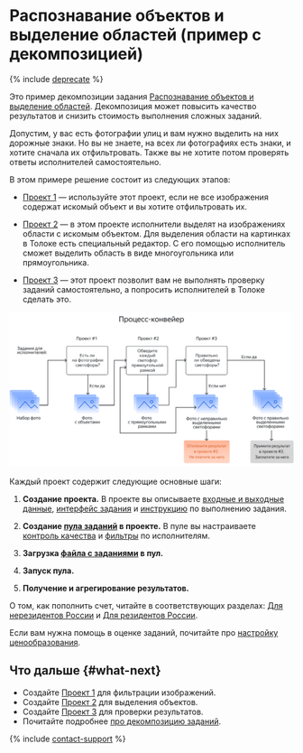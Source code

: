 # Распознавание объектов и выделение областей (пример с декомпозицией)

{% include [deprecate](../../_includes/deprecate.md) %}

Это пример декомпозиции задания [Распознавание объектов и выделение областей](selection.md). Декомпозиция может повысить качество результатов и снизить стоимость выполнения сложных заданий.

Допустим, у вас есть фотографии улиц и вам нужно выделить на них дорожные знаки. Но вы не знаете, на всех ли фотографиях есть знаки, и хотите сначала их отфильтровать. Также вы не хотите потом проверять ответы исполнителей самостоятельно.

В этом примере решение состоит из следующих этапов:

- [Проект 1](image-segmentation-project1.md) — используйте этот проект, если не все изображения содержат искомый объект и вы хотите отфильтровать их.

- [Проект 2](image-segmentation-project2.md) — в этом проекте исполнители выделят на изображениях области с искомым объектом. Для выделения области на картинках в Толоке есть специальный редактор. С его помощью исполнитель сможет выделить область в виде многоугольника или прямоугольника.

- [Проект 3](image-segmentation-project3.md) — этот проект позволит вам не выполнять проверку заданий самостоятельно, а попросить исполнителей в Толоке сделать это.

![](../_images/tutorials/image-segmentation/image-segmentation.svg)

Каждый проект содержит следующие основные шаги:

1. **Создание проекта.** В проекте вы описываете [входные и выходные данные](../../glossary.md#input-output-data), [интерфейс задания](../../glossary.md#task-interface) и [инструкцию](../../glossary.md#instructions) по выполнению задания.

1. **Создание [пула заданий](../../glossary.md#pool) в проекте.** В пуле вы настраиваете [контроль качества](../../glossary.md#quality-control) и [фильтры](../../glossary.md#filters) по исполнителям.

1. **Загрузка [файла с заданиями](https://tlk.s3.yandex.net/wsdm2020/dataset_1.tsv) в пул.**

1. **Запуск пула.**

1. **Получение и агрегирование результатов.**

О том, как пополнить счет, читайте в соответствующих разделах: [Для нерезидентов России](refill.md) и [Для резидентов России](refill-russia.md).

Если вам нужна помощь в оценке заданий, почитайте про [настройку ценообразования](dynamic-pricing.md#section_wb1_lhl_vlb).

## Что дальше {#what-next}

- Создайте [Проект 1](image-segmentation-project1.md) для фильтрации изображений.
- Создайте [Проект 2](image-segmentation-project2.md) для выделения объектов.
- Создайте [Проект 3](image-segmentation-project3.md) для проверки результатов.
- Почитайте подробнее [про декомпозицию заданий](solution-architecture.md).

{% include [contact-support](../_includes/contact-support.md) %}